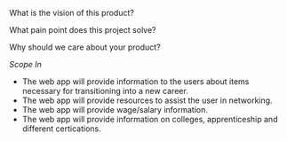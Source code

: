 What is the vision of this product?

What pain point does this project solve?

Why should we care about your product?


*Scope In*

- The web app will provide information to the users about items necessary for transitioning into a new career.
- The web app will provide resources to assist the user in networking.
- The web app will provide wage/salary information.
- The web app will provide information on colleges, apprenticeship and different certications.
